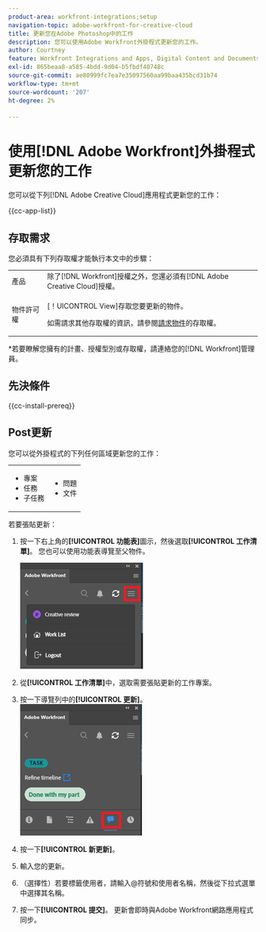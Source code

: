 ```yaml
---
product-area: workfront-integrations;setup
navigation-topic: adobe-workfront-for-creative-cloud
title: 更新您在Adobe Photoshop中的工作
description: 您可以使用Adobe Workfront外掛程式更新您的工作。
author: Courtney
feature: Workfront Integrations and Apps, Digital Content and Documents
exl-id: 865beaa8-a585-4bdd-9d04-b5fbdf40748c
source-git-commit: ae80999fc7ea7e35097560aa99baa435bcd31b74
workflow-type: tm+mt
source-wordcount: '207'
ht-degree: 2%

---
```


# 使用[!DNL Adobe Workfront]外掛程式更新您的工作

您可以從下列[!DNL Adobe Creative Cloud]應用程式更新您的工作：

{{cc-app-list}}


## 存取需求

您必須具有下列存取權才能執行本文中的步驟：

<table style="table-layout:auto"> 
 <col> 
 </col> 
 <col> 
 </col> 
 <tbody> 
  <tr> 
   <!--<td role="rowheader">[!DNL Adobe Workfront] plan*</td> 
   <td> <p>[!UICONTROL Pro] or higher</p> </td> 
  </tr> 
  <tr data-mc-conditions=""> 
   <td role="rowheader">[!DNL Adobe Workfront] license*</td> 
   <td> <p>[!UICONTROL Work] or [!UICONTROL Plan]</p> </td> 
  </tr> -->
  <tr> 
   <td role="rowheader">產品</td> 
   <td>除了[!DNL Workfront]授權之外，您還必須有[!DNL Adobe Creative Cloud]授權。</td> 
  </tr> 
  <tr> 
   <td role="rowheader">物件許可權</td> 
   <td> <p>[！UICONTROL View]存取您要更新的物件。 </p> <p>如需請求其他存取權的資訊，請參閱<a href="../../workfront-basics/grant-and-request-access-to-objects/request-access.md" class="MCXref xref">請求物件</a>的存取權。</p> </td> 
  </tr> 
 </tbody> 
</table>

&#42;若要瞭解您擁有的計畫、授權型別或存取權，請連絡您的[!DNL Workfront]管理員。

## 先決條件

{{cc-install-prereq}}

## Post更新

您可以從外掛程式的下列任何區域更新您的工作：

<table style="table-layout:auto"> 
 <col> 
 <col> 
 <tbody> 
  <tr> 
   <td> 
    <ul> 
     <li>專案</li> 
     <li>任務</li> 
     <li>子任務</li> 
    </ul> </td> 
   <td> 
    <ul> 
     <li>問題</li> 
     <li>文件</li> 
    </ul> </td> 
  </tr> 
 </tbody> 
</table>

若要張貼更新：

1. 按一下右上角的&#x200B;**[!UICONTROL 功能表]**&#x200B;圖示，然後選取&#x200B;**[!UICONTROL 工作清單]**。 您也可以使用功能表導覽至父物件。

   ![](assets/go-back-to-work-list-350x314.png)

1. 從&#x200B;**[!UICONTROL 工作清單]**&#x200B;中，選取需要張貼更新的工作專案。
1. 按一下導覽列中的&#x200B;**[!UICONTROL 更新]**。\
   ![](assets/photoshop-update-350x295.png)

1. 按一下&#x200B;**[!UICONTROL 新更新]**。
1. 輸入您的更新。
1. （選擇性）若要標籤使用者，請輸入@符號和使用者名稱，然後從下拉式選單中選擇其名稱。
1. 按一下&#x200B;**[!UICONTROL 提交]**。 更新會即時與Adobe Workfront網路應用程式同步。
